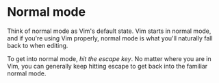 # Normal mode

Think of normal mode as Vim's default state. Vim starts in normal mode, and if you're using Vim properly, normal mode is what you'll naturally fall back to when editing.

To get into normal mode, _hit the escape key_. No matter where you are in Vim, you can generally keep hitting escape to get back into the familiar normal mode.
